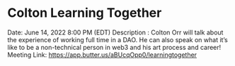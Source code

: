 # Colton Learning Together

Date: June 14, 2022 8:00 PM (EDT)
Description : Colton Orr will talk about the experience of working full time in a DAO. He can also speak on what it’s like to be a non-technical person in web3 and his art process and career!
Meeting Link: https://app.butter.us/aBUcqOpp0/learningtogether